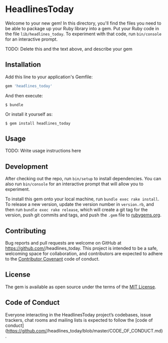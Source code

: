 # HeadlinesToday

Welcome to your new gem! In this directory, you'll find the files you need to be able to package up your Ruby library into a gem. Put your Ruby code in the file `lib/headlines_today`. To experiment with that code, run `bin/console` for an interactive prompt.

TODO: Delete this and the text above, and describe your gem

## Installation

Add this line to your application's Gemfile:

```ruby
gem 'headlines_today'
```

And then execute:

    $ bundle

Or install it yourself as:

    $ gem install headlines_today

## Usage

TODO: Write usage instructions here

## Development

After checking out the repo, run `bin/setup` to install dependencies. You can also run `bin/console` for an interactive prompt that will allow you to experiment.

To install this gem onto your local machine, run `bundle exec rake install`. To release a new version, update the version number in `version.rb`, and then run `bundle exec rake release`, which will create a git tag for the version, push git commits and tags, and push the `.gem` file to [rubygems.org](https://rubygems.org).

## Contributing

Bug reports and pull requests are welcome on GitHub at https://github.com/<github username>/headlines_today. This project is intended to be a safe, welcoming space for collaboration, and contributors are expected to adhere to the [Contributor Covenant](http://contributor-covenant.org) code of conduct.

## License

The gem is available as open source under the terms of the [MIT License](https://opensource.org/licenses/MIT).

## Code of Conduct

Everyone interacting in the HeadlinesToday project’s codebases, issue trackers, chat rooms and mailing lists is expected to follow the [code of conduct](https://github.com/<github username>/headlines_today/blob/master/CODE_OF_CONDUCT.md).
